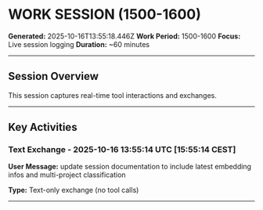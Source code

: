 # WORK SESSION (1500-1600)

**Generated:** 2025-10-16T13:55:18.446Z
**Work Period:** 1500-1600
**Focus:** Live session logging
**Duration:** ~60 minutes

---

## Session Overview

This session captures real-time tool interactions and exchanges.

---

## Key Activities

### Text Exchange - 2025-10-16 13:55:14 UTC [15:55:14 CEST]

**User Message:** update session documentation to include latest embedding infos and multi-project classification

**Type:** Text-only exchange (no tool calls)

---

